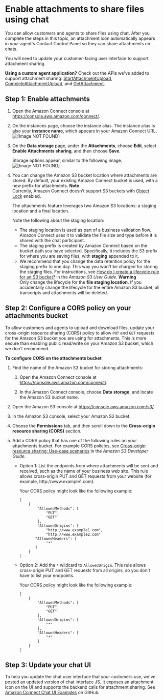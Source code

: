 # Enable attachments to share files using chat<a name="enable-attachments"></a>

You can allow customers and agents to share files using chat\. After you complete the steps in this topic, an attachment icon automatically appears in your agent's Contact Control Panel so they can share attachments on chats\. 

You will need to update your customer\-facing user interface to support attachment sharing\.

**Using a custom agent application?** Check out the APIs we've added to support attachment sharing: [StartAttachmentUpload](https://docs.aws.amazon.com/connect-participant/latest/APIReference/API_StartAttachmentUpload.html), [CompleteAttachmentUpload](https://docs.aws.amazon.com/connect-participant/latest/APIReference/API_CompleteAttachmentUpload.html), and [GetAttachment](https://docs.aws.amazon.com/connect-participant/latest/APIReference/API_GetAttachment.html)\.

## Step 1: Enable attachments<a name="step1-enable-attachments"></a>

1. Open the Amazon Connect console at [https://console\.aws\.amazon\.com/connect/](https://console.aws.amazon.com/connect/)\.

1. On the instances page, choose the instance alias\. The instance alias is also your **instance name**, which appears in your Amazon Connect URL\.  
![\[Image NOT FOUND\]](http://docs.aws.amazon.com/connect/latest/adminguide/images/instance.png)

1. On the **Data storage** page, under the **Attachments**, choose **Edit**, select **Enable Attachments sharing**, and then choose **Save**\.

   Storage options appear, similar to the following image\.  
![\[Image NOT FOUND\]](http://docs.aws.amazon.com/connect/latest/adminguide/images/attachments-enable.png)

1. You can change the Amazon S3 bucket location where attachments are stored\. By default, your existing Amazon Connect bucket is used, with a new prefix for attachments\. 
**Note**  
Currently, Amazon Connect doesn’t support S3 buckets with [Object Lock](https://docs.aws.amazon.com/AmazonS3/latest/userguide/object-lock.html) enabled\. 

   The attachments feature leverages two Amazon S3 locations: a staging location and a final location\. 

   Note the following about the staging location:
   + The staging location is used as part of a business validation flow\. Amazon Connect uses it to validate the file size and type before it is shared with the chat participant\. 
   + The staging prefix is created by Amazon Connect based on the bucket path you have selected\. Specifically, it includes the S3 prefix for where you are saving files, with **staging** appended to it\.
   + We recommend that you change the data retention policy for the staging prefix to one day\. This way you won't be charged for storing the staging files\. For instructions, see [How do I create a lifecycle rule for an S3 bucket?](https://docs.aws.amazon.com/AmazonS3/latest/user-guide/create-lifecycle.html) in the *Amazon S3 User Guide*\.
**Warning**  
Only change the lifecycle for the **file staging location**\. If you accidentally change the lifecycle for the entire Amazon S3 bucket, all transcripts and attachments will be deleted\.

## Step 2: Configure a CORS policy on your attachments bucket<a name="step2-update-cors-policy"></a>

To allow customers and agents to upload and download files, update your cross\-origin resource sharing \(CORS\) policy to allow `PUT` and `GET` requests for the Amazon S3 bucket you are using for attachments\. This is more secure than enabling public read/write on your Amazon S3 bucket, which we don't recommend\.

**To configure CORS on the attachments bucket**

1. Find the name of the Amazon S3 bucket for storing attachments: 

   1. Open the Amazon Connect console at [https://console\.aws\.amazon\.com/connect/](https://console.aws.amazon.com/connect/)\.

   1. In the Amazon Connect console, choose **Data storage**, and locate the Amazon S3 bucket name\. 

1. Open the Amazon S3 console at [https://console\.aws\.amazon\.com/s3/](https://console.aws.amazon.com/s3/)\.

1. In the Amazon S3 console, select your Amazon S3 bucket\. 

1. Choose the **Permissions** tab, and then scroll down to the **Cross\-origin resource sharing \(CORS\)** section\.

1. Add a CORS policy that has one of the following rules on your attachments bucket\. For example CORS policies, see [Cross\-origin resource sharing: Use\-case scenarios](https://docs.aws.amazon.com/AmazonS3/latest/dev/cors.html#example-scenarios-cors) in the *Amazon S3 Developer Guide*\.
   + Option 1: List the endpoints from where attachments will be sent and received, such as the name of your business web site\. This rule allows cross\-origin PUT and GET requests from your website \(for example, http://www\.example1\.com\)\.

     Your CORS policy might look like the following example:

     ```
     [
         {                               
             "AllowedMethods": [
                 "PUT",
                 "GET"            
             ],
             "AllowedOrigins": [
                 "http://www.example1.com", 
                 "http://www.example2.com"    
            "AllowedHeaders": [
                 "*"
            ]
         }    
     ]
     ```
   + Option 2: Add the `*` wildcard to `AllowedOrigin`\. This rule allows cross\-origin PUT and GET requests from all origins, so you don't have to list your endpoints\.

     Your CORS policy might look like the following example:

     ```
     [    
         {                               
             "AllowedMethods": [
                 "PUT",
                 "GET"            
             ],       
             "AllowedOrigins": [
                 "*"
             ],
             "AllowedHeaders": [
                 "*"
             ]
         }
     ]
     ```

## Step 3: Update your chat UI<a name="step3-update-chat-ui"></a>

To help you update the chat user interface that your customers use, we've posted an updated version of chat interface JS\. It exposes an attachment icon on the UI and supports the backend calls for attachment sharing\. See [Amazon Connect Chat UI Examples](https://github.com/amazon-connect/amazon-connect-chat-ui-examples) on GitHub\.